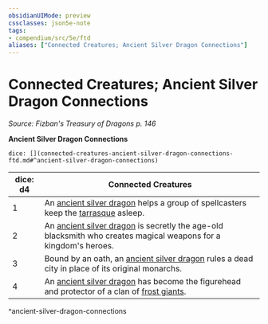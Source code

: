 ```yaml
---
obsidianUIMode: preview
cssclasses: json5e-note
tags:
- compendium/src/5e/ftd
aliases: ["Connected Creatures; Ancient Silver Dragon Connections"]
---
```

# Connected Creatures; Ancient Silver Dragon Connections
*Source: Fizban's Treasury of Dragons p. 146* 

**Ancient Silver Dragon Connections**

`dice: [](connected-creatures-ancient-silver-dragon-connections-ftd.md#^ancient-silver-dragon-connections)`

| dice: d4 | Connected Creatures |
|----------|---------------------|
| 1 | An [ancient silver dragon](/3-Mechanics/CLI/bestiary/dragon/ancient-silver-dragon.md) helps a group of spellcasters keep the [tarrasque](/3-Mechanics/CLI/bestiary/monstrosity/tarrasque.md) asleep. |
| 2 | An [ancient silver dragon](/3-Mechanics/CLI/bestiary/dragon/ancient-silver-dragon.md) is secretly the age-old blacksmith who creates magical weapons for a kingdom's heroes. |
| 3 | Bound by an oath, an [ancient silver dragon](/3-Mechanics/CLI/bestiary/dragon/ancient-silver-dragon.md) rules a dead city in place of its original monarchs. |
| 4 | An [ancient silver dragon](/3-Mechanics/CLI/bestiary/dragon/ancient-silver-dragon.md) has become the figurehead and protector of a clan of [frost giants](/3-Mechanics/CLI/bestiary/giant/frost-giant.md). |
^ancient-silver-dragon-connections